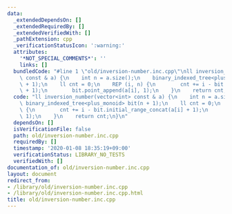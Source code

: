 ```yaml
---
data:
  _extendedDependsOn: []
  _extendedRequiredBy: []
  _extendedVerifiedWith: []
  _pathExtension: cpp
  _verificationStatusIcon: ':warning:'
  attributes:
    '*NOT_SPECIAL_COMMENTS*': ''
    links: []
  bundledCode: "#line 1 \"old/inversion-number.inc.cpp\"\nll inversion_number(vector<int>\
    \ const & a) {\n    int n = a.size();\n    binary_indexed_tree<plus_monoid> bit(n\
    \ + 1);\n    ll cnt = 0;\n    REP (i, n) {\n        cnt += i - bit.initial_range_concat(a[i]\
    \ + 1);\n        bit.point_append(a[i], 1);\n    }\n    return cnt;\n}\n"
  code: "ll inversion_number(vector<int> const & a) {\n    int n = a.size();\n   \
    \ binary_indexed_tree<plus_monoid> bit(n + 1);\n    ll cnt = 0;\n    REP (i, n)\
    \ {\n        cnt += i - bit.initial_range_concat(a[i] + 1);\n        bit.point_append(a[i],\
    \ 1);\n    }\n    return cnt;\n}\n"
  dependsOn: []
  isVerificationFile: false
  path: old/inversion-number.inc.cpp
  requiredBy: []
  timestamp: '2020-01-08 18:35:19+09:00'
  verificationStatus: LIBRARY_NO_TESTS
  verifiedWith: []
documentation_of: old/inversion-number.inc.cpp
layout: document
redirect_from:
- /library/old/inversion-number.inc.cpp
- /library/old/inversion-number.inc.cpp.html
title: old/inversion-number.inc.cpp
---
```


